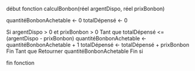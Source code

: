 début fonction calculBonbon(réel argentDispo, réel prixBonbon)

quantitéBonbonAchetable <- 0
totalDépensé <- 0

Si argentDispo > 0 et prixBonbon > 0
   Tant que totalDépensé <= (argentDispo - prixBonbon)
      quantitéBonbonAchetable <- quantitéBonbonAchetable + 1
      totalDépensé <- totalDépensé + prixBonbon
   Fin Tant que
   Retourner quantitéBonbonAchetable
Fin si

fin fonction

